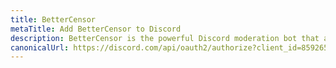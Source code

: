 ```yaml
---
title: BetterCensor
metaTitle: Add BetterCensor to Discord
description: BetterCensor is the powerful Discord moderation bot that automatically keeps your servers clean, with Google Sheets Integration, for powerful editing, and sharing anywhere.
canonicalUrl: https://discord.com/api/oauth2/authorize?client_id=859265696076791819&permissions=537259120&scope=bot
---
```


<Redirect :to="$frontmatter.canonicalUrl" />
